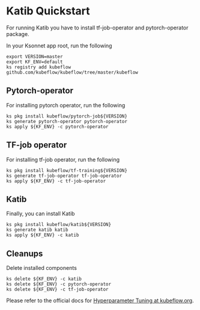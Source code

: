 # Katib Quickstart

For running Katib you have to install tf-job-operator and pytorch-operator package.

In your Ksonnet app root, run the following

```
export VERSION=master
export KF_ENV=default
ks registry add kubeflow github.com/kubeflow/kubeflow/tree/master/kubeflow
```
## Pytorch-operator
For installing pytorch operator, run the following

```
ks pkg install kubeflow/pytorch-job${VERSION}
ks generate pytorch-operator pytorch-operator
ks apply ${KF_ENV} -c pytorch-operator
```

## TF-job operator

For installing tf-job operator, run the following

```
ks pkg install kubeflow/tf-training${VERSION}
ks generate tf-job-operator tf-job-operator
ks apply ${KF_ENV} -c tf-job-operator
```

## Katib

Finally, you can install Katib

```
ks pkg install kubeflow/katib${VERSION}
ks generate katib katib
ks apply ${KF_ENV} -c katib
```

## Cleanups

Delete installed components

```
ks delete ${KF_ENV} -c katib
ks delete ${KF_ENV} -c pytorch-operator
ks delete ${KF_ENV} -c tf-job-operator
```

Please refer to the official docs for
[Hyperparameter Tuning at kubeflow.org](https://www.kubeflow.org/docs/guides/components/hyperparameter/).
